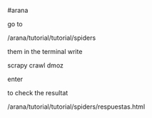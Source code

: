 #arana

go to 

/arana/tutorial/tutorial/spiders

them in the terminal write

scrapy crawl dmoz 

enter

to check the resultat

/arana/tutorial/tutorial/spiders/respuestas.html



